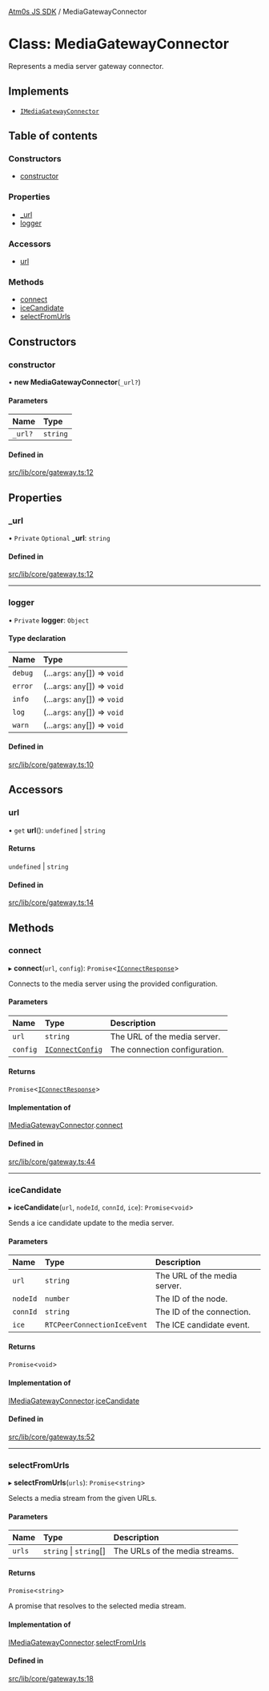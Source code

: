 [Atm0s JS SDK](../README.md) / MediaGatewayConnector

# Class: MediaGatewayConnector

Represents a media server gateway connector.

## Implements

- [`IMediaGatewayConnector`](../interfaces/IMediaGatewayConnector.md)

## Table of contents

### Constructors

- [constructor](MediaGatewayConnector.md#constructor)

### Properties

- [\_url](MediaGatewayConnector.md#_url)
- [logger](MediaGatewayConnector.md#logger)

### Accessors

- [url](MediaGatewayConnector.md#url)

### Methods

- [connect](MediaGatewayConnector.md#connect)
- [iceCandidate](MediaGatewayConnector.md#icecandidate)
- [selectFromUrls](MediaGatewayConnector.md#selectfromurls)

## Constructors

### constructor

• **new MediaGatewayConnector**(`_url?`)

#### Parameters

| Name | Type |
| :------ | :------ |
| `_url?` | `string` |

#### Defined in

[src/lib/core/gateway.ts:12](https://github.com/8xFF/media-sdk-js/blob/42072f0/src/lib/core/gateway.ts#L12)

## Properties

### \_url

• `Private` `Optional` **\_url**: `string`

#### Defined in

[src/lib/core/gateway.ts:12](https://github.com/8xFF/media-sdk-js/blob/42072f0/src/lib/core/gateway.ts#L12)

___

### logger

• `Private` **logger**: `Object`

#### Type declaration

| Name | Type |
| :------ | :------ |
| `debug` | (...`args`: `any`[]) => `void` |
| `error` | (...`args`: `any`[]) => `void` |
| `info` | (...`args`: `any`[]) => `void` |
| `log` | (...`args`: `any`[]) => `void` |
| `warn` | (...`args`: `any`[]) => `void` |

#### Defined in

[src/lib/core/gateway.ts:10](https://github.com/8xFF/media-sdk-js/blob/42072f0/src/lib/core/gateway.ts#L10)

## Accessors

### url

• `get` **url**(): `undefined` \| `string`

#### Returns

`undefined` \| `string`

#### Defined in

[src/lib/core/gateway.ts:14](https://github.com/8xFF/media-sdk-js/blob/42072f0/src/lib/core/gateway.ts#L14)

## Methods

### connect

▸ **connect**(`url`, `config`): `Promise`<[`IConnectResponse`](../interfaces/IConnectResponse.md)\>

Connects to the media server using the provided configuration.

#### Parameters

| Name | Type | Description |
| :------ | :------ | :------ |
| `url` | `string` | The URL of the media server. |
| `config` | [`IConnectConfig`](../interfaces/IConnectConfig.md) | The connection configuration. |

#### Returns

`Promise`<[`IConnectResponse`](../interfaces/IConnectResponse.md)\>

#### Implementation of

[IMediaGatewayConnector](../interfaces/IMediaGatewayConnector.md).[connect](../interfaces/IMediaGatewayConnector.md#connect)

#### Defined in

[src/lib/core/gateway.ts:44](https://github.com/8xFF/media-sdk-js/blob/42072f0/src/lib/core/gateway.ts#L44)

___

### iceCandidate

▸ **iceCandidate**(`url`, `nodeId`, `connId`, `ice`): `Promise`<`void`\>

Sends a ice candidate update to the media server.

#### Parameters

| Name | Type | Description |
| :------ | :------ | :------ |
| `url` | `string` | The URL of the media server. |
| `nodeId` | `number` | The ID of the node. |
| `connId` | `string` | The ID of the connection. |
| `ice` | `RTCPeerConnectionIceEvent` | The ICE candidate event. |

#### Returns

`Promise`<`void`\>

#### Implementation of

[IMediaGatewayConnector](../interfaces/IMediaGatewayConnector.md).[iceCandidate](../interfaces/IMediaGatewayConnector.md#icecandidate)

#### Defined in

[src/lib/core/gateway.ts:52](https://github.com/8xFF/media-sdk-js/blob/42072f0/src/lib/core/gateway.ts#L52)

___

### selectFromUrls

▸ **selectFromUrls**(`urls`): `Promise`<`string`\>

Selects a media stream from the given URLs.

#### Parameters

| Name | Type | Description |
| :------ | :------ | :------ |
| `urls` | `string` \| `string`[] | The URLs of the media streams. |

#### Returns

`Promise`<`string`\>

A promise that resolves to the selected media stream.

#### Implementation of

[IMediaGatewayConnector](../interfaces/IMediaGatewayConnector.md).[selectFromUrls](../interfaces/IMediaGatewayConnector.md#selectfromurls)

#### Defined in

[src/lib/core/gateway.ts:18](https://github.com/8xFF/media-sdk-js/blob/42072f0/src/lib/core/gateway.ts#L18)
